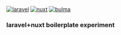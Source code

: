 [![laravel](https://onecentlin.gallerycdn.vsassets.io/extensions/onecentlin/laravel-extension-pack/0.4.0/1534522609664/Microsoft.VisualStudio.Services.Icons.Default)](https://laravel.com)
[![nuxt](https://storage.googleapis.com/pwa-directory.appspot.com/128_5160839372341248.png)](https://nuxtjs.org/)
[![bulma](https://d2.alternativeto.net/dist/icons/bulma_95302.png?width=128&height=128&mode=crop&upscale=false)](https://bulma.io/)
### laravel+nuxt boilerplate experiment


